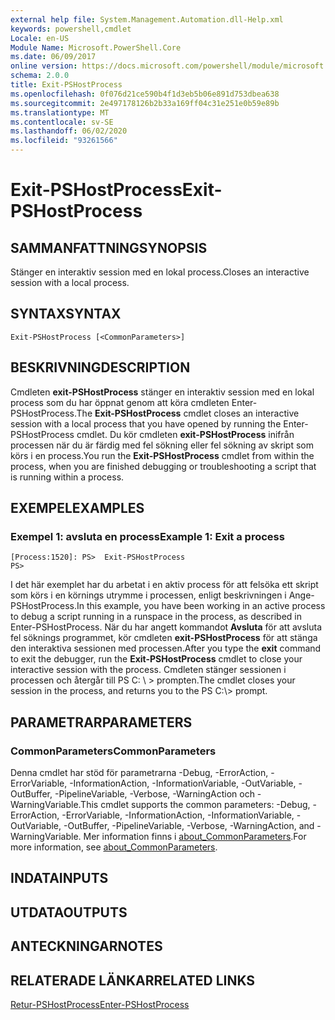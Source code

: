 ```yaml
---
external help file: System.Management.Automation.dll-Help.xml
keywords: powershell,cmdlet
Locale: en-US
Module Name: Microsoft.PowerShell.Core
ms.date: 06/09/2017
online version: https://docs.microsoft.com/powershell/module/microsoft.powershell.core/exit-pshostprocess?view=powershell-6&WT.mc_id=ps-gethelp
schema: 2.0.0
title: Exit-PSHostProcess
ms.openlocfilehash: 0f076d21ce590b4f1d3eb5b06e891d753dbea638
ms.sourcegitcommit: 2e497178126b2b33a169ff04c31e251e0b59e89b
ms.translationtype: MT
ms.contentlocale: sv-SE
ms.lasthandoff: 06/02/2020
ms.locfileid: "93261566"
---
```

# <span data-ttu-id="9a81d-103">Exit-PSHostProcess</span><span class="sxs-lookup"><span data-stu-id="9a81d-103">Exit-PSHostProcess</span></span>

## <span data-ttu-id="9a81d-104">SAMMANFATTNING</span><span class="sxs-lookup"><span data-stu-id="9a81d-104">SYNOPSIS</span></span>
<span data-ttu-id="9a81d-105">Stänger en interaktiv session med en lokal process.</span><span class="sxs-lookup"><span data-stu-id="9a81d-105">Closes an interactive session with a local process.</span></span>

## <span data-ttu-id="9a81d-106">SYNTAX</span><span class="sxs-lookup"><span data-stu-id="9a81d-106">SYNTAX</span></span>

```
Exit-PSHostProcess [<CommonParameters>]
```

## <span data-ttu-id="9a81d-107">BESKRIVNING</span><span class="sxs-lookup"><span data-stu-id="9a81d-107">DESCRIPTION</span></span>

<span data-ttu-id="9a81d-108">Cmdleten **exit-PSHostProcess** stänger en interaktiv session med en lokal process som du har öppnat genom att köra cmdleten Enter-PSHostProcess.</span><span class="sxs-lookup"><span data-stu-id="9a81d-108">The **Exit-PSHostProcess** cmdlet closes an interactive session with a local process that you have opened by running the Enter-PSHostProcess cmdlet.</span></span> <span data-ttu-id="9a81d-109">Du kör cmdleten **exit-PSHostProcess** inifrån processen när du är färdig med fel sökning eller fel sökning av skript som körs i en process.</span><span class="sxs-lookup"><span data-stu-id="9a81d-109">You run the **Exit-PSHostProcess** cmdlet from within the process, when you are finished debugging or troubleshooting a script that is running within a process.</span></span>

## <span data-ttu-id="9a81d-110">EXEMPEL</span><span class="sxs-lookup"><span data-stu-id="9a81d-110">EXAMPLES</span></span>

### <span data-ttu-id="9a81d-111">Exempel 1: avsluta en process</span><span class="sxs-lookup"><span data-stu-id="9a81d-111">Example 1: Exit a process</span></span>

```
[Process:1520]: PS>  Exit-PSHostProcess
PS>
```

<span data-ttu-id="9a81d-112">I det här exemplet har du arbetat i en aktiv process för att felsöka ett skript som körs i en körnings utrymme i processen, enligt beskrivningen i Ange-PSHostProcess.</span><span class="sxs-lookup"><span data-stu-id="9a81d-112">In this example, you have been working in an active process to debug a script running in a runspace in the process, as described in Enter-PSHostProcess.</span></span> <span data-ttu-id="9a81d-113">När du har angett kommandot **Avsluta** för att avsluta fel söknings programmet, kör cmdleten **exit-PSHostProcess** för att stänga den interaktiva sessionen med processen.</span><span class="sxs-lookup"><span data-stu-id="9a81d-113">After you type the **exit** command to exit the debugger, run the **Exit-PSHostProcess** cmdlet to close your interactive session with the process.</span></span>
<span data-ttu-id="9a81d-114">Cmdleten stänger sessionen i processen och återgår till PS C: \\ \> prompten.</span><span class="sxs-lookup"><span data-stu-id="9a81d-114">The cmdlet closes your session in the process, and returns you to the PS C:\\\> prompt.</span></span>

## <span data-ttu-id="9a81d-115">PARAMETRAR</span><span class="sxs-lookup"><span data-stu-id="9a81d-115">PARAMETERS</span></span>

### <span data-ttu-id="9a81d-116">CommonParameters</span><span class="sxs-lookup"><span data-stu-id="9a81d-116">CommonParameters</span></span>

<span data-ttu-id="9a81d-117">Denna cmdlet har stöd för parametrarna -Debug, -ErrorAction, -ErrorVariable, -InformationAction, -InformationVariable, -OutVariable, -OutBuffer, -PipelineVariable, -Verbose, -WarningAction och -WarningVariable.</span><span class="sxs-lookup"><span data-stu-id="9a81d-117">This cmdlet supports the common parameters: -Debug, -ErrorAction, -ErrorVariable, -InformationAction, -InformationVariable, -OutVariable, -OutBuffer, -PipelineVariable, -Verbose, -WarningAction, and -WarningVariable.</span></span> <span data-ttu-id="9a81d-118">Mer information finns i [about_CommonParameters](https://go.microsoft.com/fwlink/?LinkID=113216).</span><span class="sxs-lookup"><span data-stu-id="9a81d-118">For more information, see [about_CommonParameters](https://go.microsoft.com/fwlink/?LinkID=113216).</span></span>

## <span data-ttu-id="9a81d-119">INDATA</span><span class="sxs-lookup"><span data-stu-id="9a81d-119">INPUTS</span></span>

## <span data-ttu-id="9a81d-120">UTDATA</span><span class="sxs-lookup"><span data-stu-id="9a81d-120">OUTPUTS</span></span>

## <span data-ttu-id="9a81d-121">ANTECKNINGAR</span><span class="sxs-lookup"><span data-stu-id="9a81d-121">NOTES</span></span>

## <span data-ttu-id="9a81d-122">RELATERADE LÄNKAR</span><span class="sxs-lookup"><span data-stu-id="9a81d-122">RELATED LINKS</span></span>

[<span data-ttu-id="9a81d-123">Retur-PSHostProcess</span><span class="sxs-lookup"><span data-stu-id="9a81d-123">Enter-PSHostProcess</span></span>](Enter-PSHostProcess.md)
